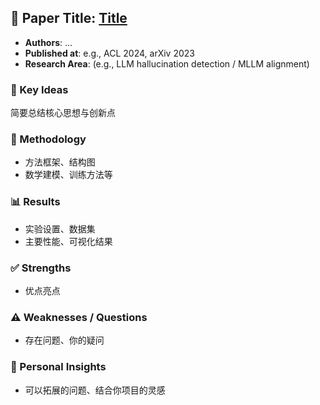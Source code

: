 ## 📄 Paper Title: [Title](link)

- **Authors**: ...
- **Published at**: e.g., ACL 2024, arXiv 2023
- **Research Area**: (e.g., LLM hallucination detection / MLLM alignment)

### 🔑 Key Ideas
简要总结核心思想与创新点

### 📐 Methodology
- 方法框架、结构图
- 数学建模、训练方法等

### 📊 Results
- 实验设置、数据集
- 主要性能、可视化结果

### ✅ Strengths
- 优点亮点

### ⚠️ Weaknesses / Questions
- 存在问题、你的疑问

### 🧠 Personal Insights
- 可以拓展的问题、结合你项目的灵感